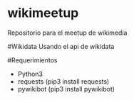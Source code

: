 # wikimeetup
Repositorio para el meetup de wikimedia



#Wikidata
Usando el api de wikidata


#Requerimientos
* Python3
* requests (pip3 install requests)
* pywikibot (pip3 install pywikibot)
